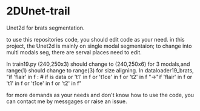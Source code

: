 # 2DUnet-trail
Unet2d for brats segmentation.

to use this repositories code, you should edit code as your need.
in this project, the Unet2d is mainly on single modal segmentaion; to change into multi modals seg, there are serval places need to edit.

In train19.py (240,250x3) should change to (240,250x6) for 3 modals,and range(1) should change to range(3) for size aligning.
In dataloader19_brats, "if 'flair' in f :    # if is data or 't1' in f or 't1ce' in f or 't2' in f "->"if 'flair' in f or 't1' in f or 't1ce' in f or 't2' in f"

for more demands as your needs and don't know how to use the code, you can contact me by messgages or raise an issue.
